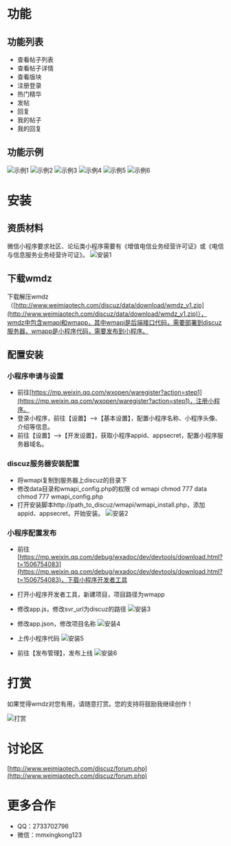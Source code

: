 # 功能
## 功能列表
- 查看帖子列表
- 查看帖子详情
- 查看版块
- 注册登录
- 热门精华
- 发帖
- 回复
- 我的帖子
- 我的回复

## 功能示例
![示例1](http://a2.qpic.cn/psb?/V13OOk0c1xiW63/.8siLMxSrjE4S1JTWAFq2D1URxukj2b5YpJc609no18!/m/dPkAAAAAAAAAnull&bo=gAJyBAAAAAARB8Q!&rf=photolist&t=5)
![示例2](http://a2.qpic.cn/psb?/V13OOk0c1xiW63/LNE*OcU5CUyuuCtB02vRoAgkOfMCc9MP34Cj1OtMFVY!/m/dAEBAAAAAAAAnull&bo=gAJyBAAAAAARB8Q!&rf=photolist&t=5)
![示例3](http://a3.qpic.cn/psb?/V13OOk0c1xiW63/qEYWnjz3rpk7ztCSRdFCou6*0b9fV0b97StNAzSEhLk!/m/dEIAAAAAAAAAnull&bo=gAJyBAAAAAARB8Q!&rf=photolist&t=5)
![示例4](http://a3.qpic.cn/psb?/V13OOk0c1xiW63/S64GhVJIj.oZX0zYvFDhRMCy.fxumWYTczj1ICTXWtI!/m/dEIAAAAAAAAAnull&bo=gAJyBAAAAAARB8Q!&rf=photolist&t=5)
![示例5](http://a2.qpic.cn/psb?/V13OOk0c1xiW63/EKTGAkV4zYXr65Vjj30nEE*eVJBJikASu7un6ViPpS8!/m/dMkAAAAAAAAAnull&bo=gAJyBAAAAAARB8Q!&rf=photolist&t=5)
![示例6](http://a3.qpic.cn/psb?/V13OOk0c1xiW63/Xr4dq1slIeyORcSmgwQ0Va*a4o6Gvcc3dgzvgFU9r1o!/m/dEIAAAAAAAAAnull&bo=gAJyBAAAAAARB8Q!&rf=photolist&t=5)
 
# 安装
## 资质材料
微信小程序要求社区、论坛类小程序需要有《增值电信业务经营许可证》或《电信与信息服务业务经营许可证》。
![安装1](http://a3.qpic.cn/psb?/V13OOk0c1xiW63/7yoDs0k3.cIdkU.jXmfqBKa3FVSXvxXkWh9OjOsIVI4!/m/dJYAAAAAAAAAnull&bo=RQWAAgAAAAADB.A!&rf=photolist&t=5)
 
## 下载wmdz
下载解压wmdz（[http://www.weimiaotech.com/discuz/data/download/wmdz_v1.zip](http://www.weimiaotech.com/discuz/data/download/wmdz_v1.zip)），wmdz中包含wmapi和wmapp，其中wmapi是后端接口代码，需要部署到discuz服务器，wmapp是小程序代码，需要发布到小程序。

## 配置安装
### 小程序申请与设置
- 前往[https://mp.weixin.qq.com/wxopen/waregister?action=step1](https://mp.weixin.qq.com/wxopen/waregister?action=step1)，注册小程序。
- 登录小程序，前往【设置】—>【基本设置】，配置小程序名称、小程序头像、介绍等信息。
- 前往【设置】—>【开发设置】，获取小程序appid、appsecret，配置小程序服务器域名。

### discuz服务器安装配置
- 将wmapi复制到服务器上discuz的目录下
- 修改data目录和wmapi_config.php的权限
cd wmapi
chmod 777 data
chmod 777 wmapi_config.php
- 打开安装脚本http://path_to_discuz/wmapi/wmapi_install.php，添加appid、appsecret，开始安装。
![安装2](http://a4.qpic.cn/psb?/V13OOk0c1xiW63/6zMD8lJwtuHZE*MQIpa5z463I9flQ9w0I5QDeaQXeOA!/m/dPcAAAAAAAAAnull&bo=QAMiAQAAAAADB0I!&rf=photolist&t=5)
 

### 小程序配置发布
- 前往[https://mp.weixin.qq.com/debug/wxadoc/dev/devtools/download.html?t=1506754083](https://mp.weixin.qq.com/debug/wxadoc/dev/devtools/download.html?t=1506754083)，下载小程序开发者工具
- 打开小程序开发者工具，新建项目，项目路径为wmapp

- 修改app.js，修改svr_url为discuz的路径 
![安装3](http://a3.qpic.cn/psb?/V13OOk0c1xiW63/DQP1.osfxfdIFkIEQgG4akxYQT4BmbV94HBmQkrwIvU!/m/dEIAAAAAAAAAnull&bo=bAPrAAAAAAADB6Y!&rf=photolist&t=5)


- 修改app.json，修改项目名称
![安装4](http://a2.qpic.cn/psb?/V13OOk0c1xiW63/iKm34*aG7SWLil8u*VYC5I9IfucWRRh6Yc*HWjZrVVg!/m/dAEBAAAAAAAAnull&bo=*gLtAAAAAAADBzM!&rf=photolist&t=5)

- 上传小程序代码
![安装5](http://a2.qpic.cn/psb?/V13OOk0c1xiW63/R0haUjd.HfE6gpZV9tdfHWAjwTGEEoJRBJABG8XRblQ!/m/dAEBAAAAAAAAnull&bo=YwNbAQAAAAADBxg!&rf=photolist&t=5)


- 前往【发布管理】，发布上线
![安装6](http://a3.qpic.cn/psb?/V13OOk0c1xiW63/iVSzXeaYsR5EPUXBuXqtIDcjJ.3444YaiartRHBzD7Y!/m/dEIAAAAAAAAAnull&bo=UgUWAQAAAAADB2I!&rf=photolist&t=5)
 

# 打赏
如果觉得wmdz对您有用，请随意打赏。您的支持将鼓励我继续创作！

![打赏](http://a4.qpic.cn/psb?/V13OOk0c1xiW63/XqTp4KhSv*7KnpseaO4iO3g4XEa0Xv9ZhpTCyHiL.BU!/m/dPcAAAAAAAAAnull&bo=sAC0AAAAAAADByY!&rf=photolist&t=5)

# 讨论区
[http://www.weimiaotech.com/discuz/forum.php](http://www.weimiaotech.com/discuz/forum.php)


# 更多合作
- QQ：2733702796
- 微信：mmxingkong123
